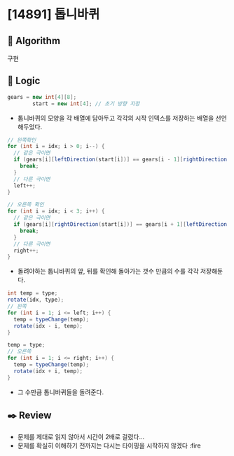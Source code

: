 # [14891] 톱니바퀴

## :pushpin: **Algorithm**

구현

## :round_pushpin: **Logic**

```java
gears = new int[4][8];
		start = new int[4]; // 초기 방향 지정
```

- 톱니바퀴의 모양을 각 배열에 담아두고 각각의 시작 인덱스를 저장하는 배열을 선언해두었다.

```java
// 왼쪽확인
for (int i = idx; i > 0; i--) {
  // 같은 극이면
  if (gears[i][leftDirection(start[i])] == gears[i - 1][rightDirection(start[i - 1])]) {
    break;
  }
  // 다른 극이면
  left++;
}

// 오른쪽 확인
for (int i = idx; i < 3; i++) {
  // 같은 극이면
  if (gears[i][rightDirection(start[i])] == gears[i + 1][leftDirection(start[i + 1])]) {
    break;
  }
  // 다른 극이면
  right++;
}
```

- 돌려야하는 톱니바퀴의 앞, 뒤를 확인해 돌아가는 갯수 만큼의 수를 각각 저장해둔다.

```java
int temp = type;
rotate(idx, type);
// 왼쪽
for (int i = 1; i <= left; i++) {
  temp = typeChange(temp);
  rotate(idx - i, temp);
}

temp = type;
// 오른쪽
for (int i = 1; i <= right; i++) {
  temp = typeChange(temp);
  rotate(idx + i, temp);
}
```

- 그 수만큼 톱니바퀴들을 돌려준다.

## :black_nib: **Review**

- 문제를 제대로 읽지 않아서 시간이 2배로 걸렸다...
- 문제를 확실히 이해하기 전까지는 다시는 타이핑을 시작하지 않겠다 :fire
